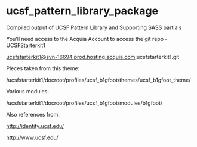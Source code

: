 # ucsf_pattern_library_package

Compiled output of UCSF Pattern Library and Supporting SASS partials

You'll need access to the Acquia Account to access the git repo - UCSFStarterkit1

ucsfstarterkit1@svn-16694.prod.hosting.acquia.com:ucsfstarterkit1.git

Pieces taken from this theme:

/ucsfstarterkit1/docroot/profiles/ucsf_b1gfoot/themes/ucsf_b1gfoot_theme/

Various modules:

/ucsfstarterkit1/docroot/profiles/ucsf_b1gfoot/modules/b1gfoot/

Also references from:

http://identity.ucsf.edu/

http://www.ucsf.edu/
